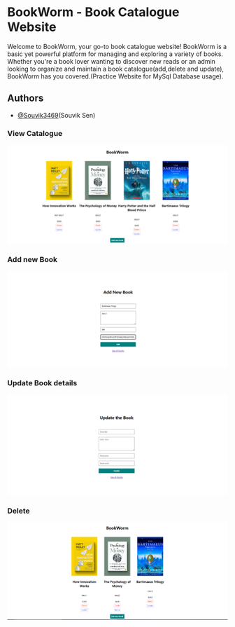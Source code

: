 
# BookWorm - Book Catalogue Website

Welcome to BookWorm, your go-to book catalogue website! BookWorm is a basic yet powerful platform for managing and exploring a variety of books. Whether you're a book lover wanting to discover new reads or an admin looking to organize and maintain a book catalogue(add,delete and update), BookWorm has you covered.(Practice Website for MySql Database usage).


## Authors

- [@Souvik3469](https://github.com/Souvik3469)(Souvik Sen)

<!--
## Prototype Demo

https://corner-theta.vercel.app/

## Technology Stack & Tools

- Solidity (Writing Smart Contracts & Tests)
- Javascript (React & Testing)
- [Hardhat](https://hardhat.org/) (Development Framework)
- [Ethers.js](https://docs.ethers.io/v5/) (Blockchain Interaction)
- [React.js](https://reactjs.org/) (Frontend Framework)

### Prerequisites

- Ensure you have MetaMask installed on your web browser.
- Connect your MetaMask wallet to the Ethereum Ropsten test network for testing purposes.
-->


### View Catalogue
![View](https://github.com/Souvik3469/BookWorm-MySql-/blob/main/client/public/all.png)

### Add new Book
![Add](https://github.com/Souvik3469/BookWorm-MySql-/blob/main/client/public/add.png)

### Update Book details
![Update](https://github.com/Souvik3469/BookWorm-MySql-/blob/main/client/public/update.png)

### Delete
![Delete](https://github.com/Souvik3469/BookWorm-MySql-/blob/main/client/public/delete.png)

